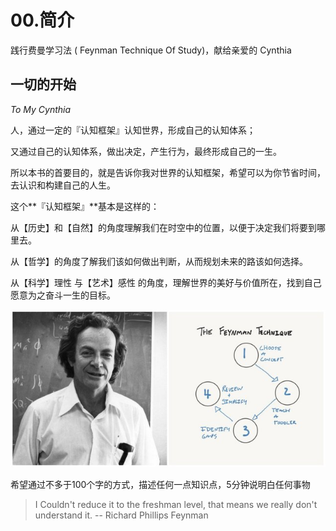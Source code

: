 # 00.简介

践行费曼学习法 \( Feynman Technique Of Study\)，献给亲爱的 Cynthia

## 一切的开始

_To My Cynthia_

人，通过一定的『认知框架』认知世界，形成自己的认知体系；

又通过自己的认知体系，做出决定，产生行为，最终形成自己的一生。

所以本书的首要目的，就是告诉你我对世界的认知框架，希望可以为你节省时间，去认识和构建自己的人生。

这个**『认知框架』**基本是这样的：

从【历史】和【自然】的角度理解我们在时空中的位置，以便于决定我们将要到哪里去。

从【哲学】的角度了解我们该如何做出判断，从而规划未来的路该如何选择。

从【科学】理性 与【艺术】感性 的角度，理解世界的美好与价值所在，找到自己愿意为之奋斗一生的目标。

![](../.gitbook/assets/feynman-technique.png)

希望通过不多于100个字的方式，描述任何一点知识点，5分钟说明白任何事物

> I Couldn't reduce it to the freshman level, that means we really don't understand it. -- Richard Phillips Feynman

